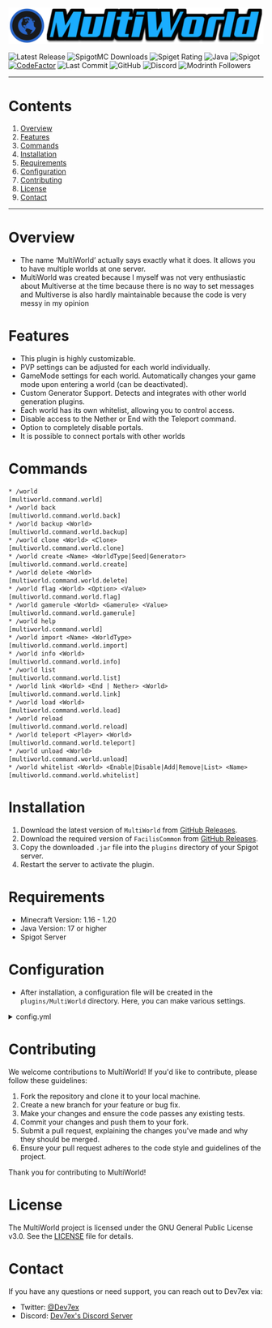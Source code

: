 ![Icon-Bild](resources/images/title-github.png)

![Latest Release](https://img.shields.io/github/v/release/Dev7ex/MultiWorld)
![SpigotMC Downloads](https://img.shields.io/spiget/downloads/92559?label=Downloads)
![Spiget Rating](https://img.shields.io/spiget/rating/92559?label=Rating&style=flat-square)
![Java](https://img.shields.io/badge/Java-17+-orange)
![Spigot](https://img.shields.io/badge/Spigot-1.16--1.20-red)
[![CodeFactor](https://www.codefactor.io/repository/github/dev7ex/multiworld/badge)](https://www.codefactor.io/repository/github/dev7ex/multiworld)
![Last Commit](https://img.shields.io/github/last-commit/Dev7ex/MultiWorld)
![GitHub](https://img.shields.io/github/license/dev7ex/multiworld)
![Discord](https://img.shields.io/discord/834580308543668264)
![Modrinth Followers](https://img.shields.io/modrinth/followers/multiworld-bukkit)

---

# Contents

1. [Overview](#overview)
2. [Features](#features)
3. [Commands](#commands)
4. [Installation](#installation)
5. [Requirements](#requirements)
6. [Configuration](#configuration)
7. [Contributing](#contributing)
8. [License](#license)
9. [Contact](#contact)

---

# Overview

- The name ‘MultiWorld’ actually says exactly what it does. It allows you to have multiple worlds at one server.
- MultiWorld was created because I myself was not very enthusiastic about Multiverse at the time because there is no way
  to
  set messages and Multiverse is also hardly maintainable because the code is very messy in my opinion

# Features

* This plugin is highly customizable.
* PVP settings can be adjusted for each world individually.
* GameMode settings for each world. Automatically changes your game mode upon entering a world (can be deactivated).
* Custom Generator Support. Detects and integrates with other world generation plugins.
* Each world has its own whitelist, allowing you to control access.
* Disable access to the Nether or End with the Teleport command.
* Option to completely disable portals.
* It is possible to connect portals with other worlds

# Commands

```
* /world                                                                [multiworld.command.world]
* /world back                                                           [multiworld.command.world.back]
* /world backup <World>                                                 [multiworld.command.world.backup]
* /world clone <World> <Clone>                                          [multiworld.command.world.clone]
* /world create <Name> <WorldType|Seed|Generator>                       [multiworld.command.world.create]
* /world delete <World>                                                 [multiworld.command.world.delete]
* /world flag <World> <Option> <Value>                                  [multiworld.command.world.flag]
* /world gamerule <World> <Gamerule> <Value>                            [multiworld.command.world.gamerule]
* /world help                                                           [multiworld.command.world]
* /world import <Name> <WorldType>                                      [multiworld.command.world.import]
* /world info <World>                                                   [multiworld.command.world.info]
* /world list                                                           [multiworld.command.world.list]
* /world link <World> <End | Nether> <World>                            [multiworld.command.world.link]
* /world load <World>                                                   [multiworld.command.world.load]
* /world reload                                                         [multiworld.command.world.reload]
* /world teleport <Player> <World>                                      [multiworld.command.world.teleport]
* /world unload <World>                                                 [multiworld.command.world.unload]
* /world whitelist <World> <Enable|Disable|Add|Remove|List> <Name>      [multiworld.command.world.whitelist]
```

# Installation

1. Download the latest version of `MultiWorld` from [GitHub Releases](https://github.com/Dev7ex/MultiWorld/releases).
2. Download the required version of `FacilisCommon`
   from [GitHub Releases](https://github.com/Dev7ex/FacilisCommon/releases).
3. Copy the downloaded `.jar` file into the `plugins` directory of your Spigot server.
4. Restart the server to activate the plugin.

# Requirements

- Minecraft Version: 1.16 - 1.20
- Java Version: 17 or higher
- Spigot Server

# Configuration

- After installation, a configuration file will be created in the `plugins/MultiWorld` directory. Here, you can make
  various settings.

<details>
<summary>config.yml</summary>

```yaml
#      __  ___      ____  _ _       __           __    __
#    /  |/  /_  __/ / /_(_) |     / /___  _____/ /___/ /
#   / /|_/ / / / / / __/ /| | /| / / __ \/ ___/ / __  /
#  / /  / / /_/ / / /_/ / | |/ |/ / /_/ / /  / / /_/ /
# /_/  /_/\__,_/_/\__/_/  |__/|__/\____/_/  /_/\__,_/
#
# Copyright (c) 2021 - 2024 by Dev7ex
# Version: ${project.version}
config-version: ${project.version}
# General
prefix: '§8[§bMultiWorld§8]§r'

settings:
  # Should you be able to enter Nether/End worlds with the command /world telport <Player> <World>
  access-nether-world-via-command: true
  access-end-world-via-command: true
  # Should the auto-game-mode per world work?
  auto-game-mode-enabled: true
  # Standard values for new worlds
  defaults:
    # Specifies whether the server should automatically load the worlds upon starting
    auto-load-enabled: false
    # Determines whether the server should automatically unload chunks that are not being used
    auto-unload-enabled: false
    # Sets the game's difficulty level. "PEACEFUL" means no hostile mobs will spawn, and players cannot starve
    difficulty: PEACEFUL
    # Determines whether players have access to the End portal, allowing them to enter the End
    end-portal-accessible: true
    # Specifies the name of the world that serves as the End
    end-world: world_the_end
    # Sets the game mode to Survival, where players must gather resources, manage health, and survive against mobs
    game-mode: SURVIVAL
    # Enables the hunger mechanic, causing players to lose food points over time and need to eat to maintain their health and energy
    hunger-enabled: true
    # Determines whether the server should keep the spawn chunks loaded in memory even when no players are nearby.
    # Set this to true to ensure that spawn chunks are always active, which can be useful for certain redstone machines or farms
    keep-spawn-in-memory: false
    # Determines whether players have access to Nether portals, allowing them to enter the Nether
    nether-portal-accessible: true
    # Specifies the name of the world that serves as the Nether
    nether-world: world_nether
    # Specifies the name of the main world
    normal-world: world
    # Enables player versus player combat, allowing players to attack each other
    pvp-enabled: true
    # Allows players to receive achievements during gameplay
    receive-achievements: true
    # Enables the functionality of Redstone, allowing players to use Redstone mechanisms and devices
    redstone-enabled: true
    # Allows animals to spawn naturally in the world
    spawn-animals: true
    # Allows all entities, including items, mobs, and other non-player characters, to spawn in the world
    spawn-entities: true
    # Allows hostile mobs to spawn naturally in the world
    spawn-monsters: true
    # Enables weather changes such as rain, thunderstorms, and snow
    weather-enabled: true
    # Disables the whitelist feature, allowing any player to join the world without needing to be added to a whitelist
    whitelist-enabled: false
  # The time format in which information is displayed
  time-format: dd.MM.yyyy HH:mm:ss
  # Should MultiWorld connect the worlds with each other via the registered data?
  world-link-enabled: true
```

</details>

# Contributing

We welcome contributions to MultiWorld! If you'd like to contribute, please follow these guidelines:

1. Fork the repository and clone it to your local machine.
2. Create a new branch for your feature or bug fix.
3. Make your changes and ensure the code passes any existing tests.
4. Commit your changes and push them to your fork.
5. Submit a pull request, explaining the changes you've made and why they should be merged.
6. Ensure your pull request adheres to the code style and guidelines of the project.

Thank you for contributing to MultiWorld!

# License

The MultiWorld project is licensed under the GNU General Public License v3.0. See the [LICENSE](LICENSE) file for
details.

# Contact

If you have any questions or need support, you can reach out to Dev7ex via:

- Twitter: [@Dev7ex](https://twitter.com/Dev7ex)
- Discord: [Dev7ex's Discord Server](https://discord.gg/ta33bbA8eF)